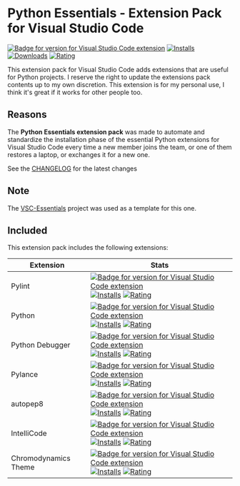 # Python Essentials - Extension Pack for Visual Studio Code

[![Badge for version for Visual Studio Code extension](https://flat.badgen.net/vs-marketplace/v/Gydunhn.python3-essentials?color=blue)](https://marketplace.visualstudio.com/items?itemName=Gydunhn.python3-essentials) [![Installs](https://flat.badgen.net/vs-marketplace/i/Gydunhn.python3-essentials?color=blue)](https://marketplace.visualstudio.com/items?itemName=Gydunhn.python3-essentials) [![Downloads](https://flat.badgen.net/vs-marketplace/d/Gydunhn.python3-essentials?color=blue)](https://marketplace.visualstudio.com/items?itemName=Gydunhn.python3-essentials) [![Rating](https://flat.badgen.net/vs-marketplace/rating/Gydunhn.python3-essentials?color=blue)](https://marketplace.visualstudio.com/items?itemName=Gydunhn.python3-essentials)

This extension pack for Visual Studio Code adds extensions that are useful for Python projects. I reserve the right to update the extensions pack contents up to my own discretion. This extension is for my personal use, I think it's great if it works for other people too.

## Reasons

The **Python Essentials extension pack** was made to automate and standardize the installation phase of the essential Python extensions for Visual Studio Code every time a new member joins the team, or one of them restores a laptop, or exchanges it for a new one.

See the [CHANGELOG](CHANGELOG.md) for the latest changes

## Note

The [VSC-Essentials] project was used as a template for this one.

## Included

This extension pack includes the following extensions:

| Extension            | Stats                                                                                                                                                                                                                                                                                                                                                                                                                                                                                                                                                                                                                                                          |
| -------------------- | -------------------------------------------------------------------------------------------------------------------------------------------------------------------------------------------------------------------------------------------------------------------------------------------------------------------------------------------------------------------------------------------------------------------------------------------------------------------------------------------------------------------------------------------------------------------------------------------------------------------------------------------------------------- |
| Pylint               | [![Badge for version for Visual Studio Code extension](https://flat.badgen.net/vs-marketplace/v/ms-python.pylint?color=blue)](https://marketplace.visualstudio.com/items?itemName=ms-python.pylint) [![Installs](https://flat.badgen.net/vs-marketplace/i/ms-python.pylint?color=blue)](https://marketplace.visualstudio.com/items?itemName=ms-python.pylint) [![Rating](https://flat.badgen.net/vs-marketplace/rating/ms-python.pylint?color=blue)](https://marketplace.visualstudio.com/items?itemName=ms-python.pylint)                                                                                                                                     |
| Python               | [![Badge for version for Visual Studio Code extension](https://flat.badgen.net/vs-marketplace/v/ms-python.python?color=blue)](https://marketplace.visualstudio.com/items?itemName=ms-python.python) [![Installs](https://flat.badgen.net/vs-marketplace/i/ms-python.python?color=blue)](https://marketplace.visualstudio.com/items?itemName=ms-python.python) [![Rating](https://flat.badgen.net/vs-marketplace/rating/ms-python.python?color=blue)](https://marketplace.visualstudio.com/items?itemName=ms-python.python)                                                                                                                                     |
| Python Debugger      | [![Badge for version for Visual Studio Code extension](https://flat.badgen.net/vs-marketplace/v/ms-python.debugpy?color=blue)](https://marketplace.visualstudio.com/items?itemName=ms-python.debugpy) [![Installs](https://flat.badgen.net/vs-marketplace/i/ms-python.debugpy?color=blue)](https://marketplace.visualstudio.com/items?itemName=ms-python.debugpy) [![Rating](https://flat.badgen.net/vs-marketplace/rating/ms-python.debugpy?color=blue)](https://marketplace.visualstudio.com/items?itemName=ms-python.debugpy)                                                                                                                               |
| Pylance              | [![Badge for version for Visual Studio Code extension](https://flat.badgen.net/vs-marketplace/v/ms-python.vscode-pylance?color=blue)](https://marketplace.visualstudio.com/items?itemName=ms-python.vscode-pylance) [![Installs](https://flat.badgen.net/vs-marketplace/i/ms-python.vscode-pylance?color=blue)](https://marketplace.visualstudio.com/items?itemName=ms-python.vscode-pylance) [![Rating](https://flat.badgen.net/vs-marketplace/rating/ms-python.vscode-pylance?color=blue)](https://marketplace.visualstudio.com/items?itemName=ms-python.vscode-pylance)                                                                                     |
| autopep8             | [![Badge for version for Visual Studio Code extension](https://flat.badgen.net/vs-marketplace/v/ms-python.autopep8?color=blue)](https://marketplace.visualstudio.com/items?itemName=ms-python.autopep8) [![Installs](https://flat.badgen.net/vs-marketplace/i/ms-python.autopep8?color=blue)](https://marketplace.visualstudio.com/items?itemName=ms-python.autopep8) [![Rating](https://flat.badgen.net/vs-marketplace/rating/ms-python.autopep8?color=blue)](https://marketplace.visualstudio.com/items?itemName=ms-python.autopep8)                                                                                                                         |
| IntelliCode          | [![Badge for version for Visual Studio Code extension](https://flat.badgen.net/vs-marketplace/v/VisualStudioExptTeam.vscodeintellicode?color=blue)](https://marketplace.visualstudio.com/items?itemName=VisualStudioExptTeam.vscodeintellicode) [![Installs](https://flat.badgen.net/vs-marketplace/i/VisualStudioExptTeam.vscodeintellicode?color=blue)](https://marketplace.visualstudio.com/items?itemName=VisualStudioExptTeam.vscodeintellicode) [![Rating](https://flat.badgen.net/vs-marketplace/rating/VisualStudioExptTeam.vscodeintellicode?color=blue)](https://marketplace.visualstudio.com/items?itemName=VisualStudioExptTeam.vscodeintellicode) |
| Chromodynamics Theme | [![Badge for version for Visual Studio Code extension](https://flat.badgen.net/vs-marketplace/v/magicstack.Chromodynamics?color=blue)](https://marketplace.visualstudio.com/items?itemName=magicstack.Chromodynamics) [![Installs](https://flat.badgen.net/vs-marketplace/i/magicstack.Chromodynamics?color=blue)](https://marketplace.visualstudio.com/items?itemName=magicstack.Chromodynamics) [![Rating](https://flat.badgen.net/vs-marketplace/rating/magicstack.Chromodynamics?color=blue)](https://marketplace.visualstudio.com/items?itemName=magicstack.Chromodynamics)                                                                               |

[VSC-Essentials]: https://github.com/Gydunhn/VSC-Essentials
